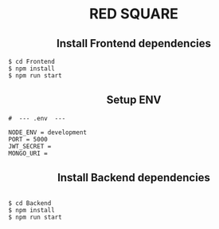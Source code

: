 <h1 align ="center" > RED SQUARE </h1>

<h2 align="center">Install Frontend dependencies</h2>

```
$ cd Frontend
$ npm install
$ npm run start
```

<h2 align="center">Setup ENV</h2>

```
#  --- .env  ---

NODE_ENV = development
PORT = 5000
JWT_SECRET =
MONGO_URI =
```

<h2 align="center">Install Backend dependencies</h2>

```

$ cd Backend
$ npm install
$ npm run start
```
